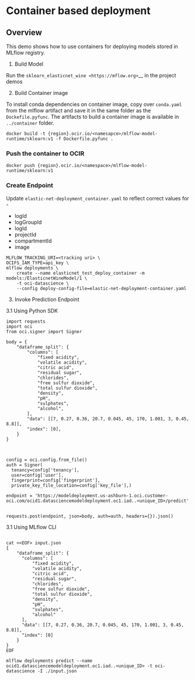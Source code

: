 # Container based deployment

## Overview

This demo shows how to use containers for deploying models stored in MLflow registry.

1. Build Model

Run the `sklearn_elasticnet_wine <https://mflow.org>`__ in the project demos

2. Build Container image

To install conda dependencies on container image, copy over `conda.yaml` from the mlflow artifact and save it in the same folder as the `Dockefile.pyfunc`. The artifacts to build a container image is available in ``../container`` folder.

```
docker build -t {region}.ocir.io/<namesapce>/mlflow-model-runtime/sklearn:v1 -f Dockerfile.pyfunc .
```

### Push the container to OCIR

```
docker push {region}.ocir.io/<namespace>/mlflow-model-runtime/sklearn:v1
```


### Create Endpoint

Update ``elastic-net-deployment_container.yaml`` to reflect correct values for - 

* logId
* logGroupId
* logId
* projectId
* compartmentId
* image


```
MLFLOW_TRACKING_URI=<tracking uri> \
OCIFS_IAM_TYPE=api_key \
mlflow deployments \
    create --name elasticnet_test_deploy_container -m models:/ElasticnetWineModel/1 \
    -t oci-datascience \
    --config deploy-config-file=elastic-net-deployment-container.yaml
```

3. Invoke Prediction Endpoint

3.1 Using Python SDK

```
import requests
import oci
from oci.signer import Signer

body = {
    "dataframe_split": {
        "columns": [
            "fixed acidity",
            "volatile acidity",
            "citric acid",
            "residual sugar",
            "chlorides",
            "free sulfur dioxide",
            "total sulfur dioxide",
            "density",
            "pH",
            "sulphates",
            "alcohol",
        ],
        "data": [[7, 0.27, 0.36, 20.7, 0.045, 45, 170, 1.001, 3, 0.45, 8.8]],
        "index": [0],
    }
}



config = oci.config.from_file() 
auth = Signer(
  tenancy=config['tenancy'],
  user=config['user'],
  fingerprint=config['fingerprint'],
  private_key_file_location=config['key_file'],)

endpoint = 'https://modeldeployment.us-ashburn-1.oci.customer-oci.com/ocid1.datasciencemodeldeployment.oc1.iad..<unique_ID>/predict'


requests.post(endpoint, json=body, auth=auth, headers={}).json()

```

3.1 Using MLflow CLI

```

cat <<EOF> input.json
{
    "dataframe_split": {
      "columns": [
          "fixed acidity",
          "volatile acidity",
          "citric acid",
          "residual sugar",
          "chlorides",
          "free sulfur dioxide",
          "total sulfur dioxide",
          "density",
          "pH",
          "sulphates",
          "alcohol"
      ],
      "data": [[7, 0.27, 0.36, 20.7, 0.045, 45, 170, 1.001, 3, 0.45, 8.8]],
      "index": [0]
    }
}
EOF

mlflow deployments predict --name ocid1.datasciencemodeldeployment.oc1.iad..<unique_ID> -t oci-datascience -I ./input.json
```
